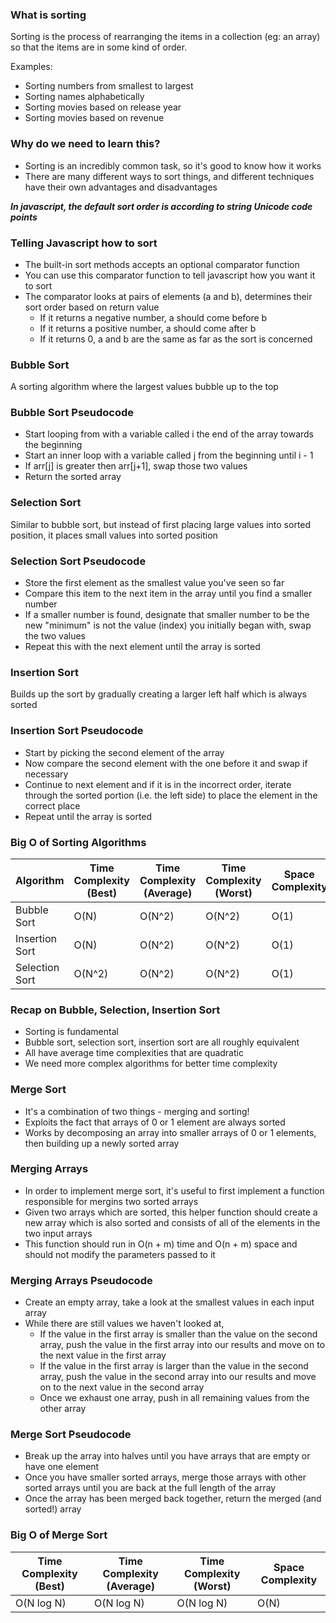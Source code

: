 ### What is sorting

Sorting is the process of rearranging the items in a collection (eg: an array) so that the items are in some kind of order.

Examples:

-   Sorting numbers from smallest to largest
-   Sorting names alphabetically
-   Sorting movies based on release year
-   Sorting movies based on revenue

### Why do we need to learn this?

-   Sorting is an incredibly common task, so it's good to know how it works
-   There are many different ways to sort things, and different techniques have their own advantages and disadvantages

**_In javascript, the default sort order is according to string Unicode code points_**

### Telling Javascript how to sort

-   The built-in sort methods accepts an optional comparator function
-   You can use this comparator function to tell javascript how you want it to sort
-   The comparator looks at pairs of elements (a and b), determines their sort order based on return value
    -   If it returns a negative number, a should come before b
    -   If it returns a positive number, a should come after b
    -   If it returns 0, a and b are the same as far as the sort is concerned

### Bubble Sort

A sorting algorithm where the largest values bubble up to the top

### Bubble Sort Pseudocode

-   Start looping from with a variable called i the end of the array towards the beginning
-   Start an inner loop with a variable called j from the beginning until i - 1
-   If arr[j] is greater then arr[j+1], swap those two values
-   Return the sorted array

### Selection Sort

Similar to bubble sort, but instead of first placing large values into sorted position, it places small values into sorted position

### Selection Sort Pseudocode

-   Store the first element as the smallest value you've seen so far
-   Compare this item to the next item in the array until you find a smaller number
-   If a smaller number is found, designate that smaller number to be the new "minimum" is not the value (index) you initially began with, swap the two values
-   Repeat this with the next element until the array is sorted

### Insertion Sort

Builds up the sort by gradually creating a larger left half which is always sorted

### Insertion Sort Pseudocode

-   Start by picking the second element of the array
-   Now compare the second element with the one before it and swap if necessary
-   Continue to next element and if it is in the incorrect order, iterate through the sorted portion (i.e. the left side) to place the element in the correct place
-   Repeat until the array is sorted

### Big O of Sorting Algorithms

| **Algorithm**  | **Time Complexity (Best)** | **Time Complexity (Average)** | **Time Complexity (Worst)** | **Space Complexity** |
| -------------- | -------------------------- | ----------------------------- | --------------------------- | -------------------- |
| Bubble Sort    | O(N)                       | O(N^2)                        | O(N^2)                      | O(1)                 |
| Insertion Sort | O(N)                       | O(N^2)                        | O(N^2)                      | O(1)                 |
| Selection Sort | O(N^2)                     | O(N^2)                        | O(N^2)                      | O(1)                 |

### Recap on Bubble, Selection, Insertion Sort

-   Sorting is fundamental
-   Bubble sort, selection sort, insertion sort are all roughly equivalent
-   All have average time complexities that are quadratic
-   We need more complex algorithms for better time complexity

### Merge Sort

-   It's a combination of two things - merging and sorting!
-   Exploits the fact that arrays of 0 or 1 element are always sorted
-   Works by decomposing an array into smaller arrays of 0 or 1 elements, then building up a newly sorted array

### Merging Arrays

-   In order to implement merge sort, it's useful to first implement a function responsible for mergins two sorted arrays
-   Given two arrays which are sorted, this helper function should create a new array which is also sorted and consists of all of the elements in the two input arrays
-   This function should run in O(n + m) time and O(n + m) space and should not modify the parameters passed to it

### Merging Arrays Pseudocode

-   Create an empty array, take a look at the smallest values in each input array
-   While there are still values we haven't looked at,
    -   If the value in the first array is smaller than the value on the second array, push the value in the first array into our results and move on to the next value in the first array
    -   If the value in the first array is larger than the value in the second array, push the value in the second array into our results and move on to the next value in the second array
    -   Once we exhaust one array, push in all remaining values from the other array

### Merge Sort Pseudocode

-   Break up the array into halves until you have arrays that are empty or have one element
-   Once you have smaller sorted arrays, merge those arrays with other sorted arrays until you are back at the full length of the array
-   Once the array has been merged back together, return the merged (and sorted!) array

### Big O of Merge Sort

| **Time Complexity (Best)** | **Time Complexity (Average)** | **Time Complexity (Worst)** | **Space Complexity** |
| -------------------------- | ----------------------------- | --------------------------- | -------------------- |
| O(N log N)                 | O(N log N)                    | O(N log N)                  | O(N)                 |
